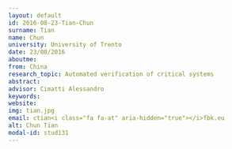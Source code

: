 ```yaml
---
layout: default 
id: 2016-08-23-Tian-Chun
surname: Tian
name: Chun
university: University of Trento
date: 23/08/2016
aboutme: 
from: China
research_topic: Automated verification of critical systems
abstract: 
advisor: Cimatti Alessandro
keywords: 
website: 
img: tian.jpg
email: ctian<i class="fa fa-at" aria-hidden="true"></i>fbk.eu
alt: Chun Tian
modal-id: stud131
---
```

